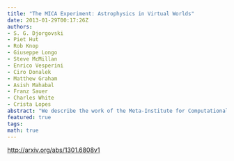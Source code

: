 ```yaml
---
title: "The MICA Experiment: Astrophysics in Virtual Worlds"
date: 2013-01-29T00:17:26Z
authors:
- S. G. Djorgovski
- Piet Hut
- Rob Knop
- Giuseppe Longo
- Steve McMillan
- Enrico Vesperini
- Ciro Donalek
- Matthew Graham
- Asish Mahabal
- Franz Sauer
- Charles White
- Crista Lopes
abstract: "We describe the work of the Meta-Institute for Computational Astrophysics (MICA), the first professional scientific organization based in virtual worlds. MICA was an experiment in the use of this technology for science and scholarship, lasting from the early 2008 to June 2012, mainly using the Second Life and OpenSimulator as platforms. We describe its goals and activities, and our future plans. We conducted scientific collaboration meetings, professional seminars, a workshop, classroom instruction, public lectures, informal discussions and gatherings, and experiments in immersive, interactive visualization of high-dimensional scientific data. Perhaps the most successful of these was our program of popular science lectures, illustrating yet again the great potential of immersive VR as an educational and outreach platform. While the members of our research groups and some collaborators found the use of immersive VR as a professional telepresence tool to be very effective, we did not convince a broader astrophysics community to adopt it at this time, despite some efforts; we discuss some possible reasons for this non-uptake. On the whole, we conclude that immersive VR has a great potential as a scientific and educational platform, as the technology matures and becomes more broadly available and accepted."
featured: true
tags:
math: true
---
```

http://arxiv.org/abs/1301.6808v1
